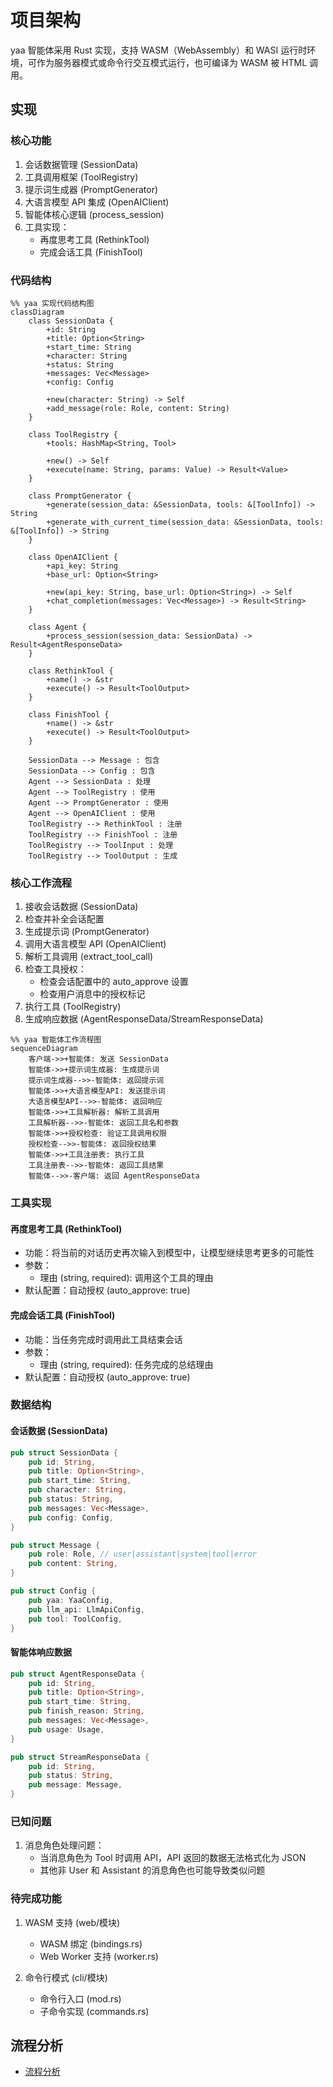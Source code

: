# 项目架构

yaa 智能体采用 Rust 实现，支持 WASM（WebAssembly）和 WASI 运行时环境，可作为服务器模式或命令行交互模式运行，也可编译为 WASM 被 HTML 调用。

## 实现

### 核心功能

1. 会话数据管理 (SessionData)
2. 工具调用框架 (ToolRegistry)
3. 提示词生成器 (PromptGenerator)
4. 大语言模型 API 集成 (OpenAIClient)
5. 智能体核心逻辑 (process_session)
6. 工具实现：
   - 再度思考工具 (RethinkTool)
   - 完成会话工具 (FinishTool)

### 代码结构

```mermaid
%% yaa 实现代码结构图
classDiagram
    class SessionData {
        +id: String
        +title: Option<String>
        +start_time: String
        +character: String
        +status: String
        +messages: Vec<Message>
        +config: Config
        
        +new(character: String) -> Self
        +add_message(role: Role, content: String)
    }

    class ToolRegistry {
        +tools: HashMap<String, Tool>
        
        +new() -> Self
        +execute(name: String, params: Value) -> Result<Value>
    }

    class PromptGenerator {
        +generate(session_data: &SessionData, tools: &[ToolInfo]) -> String
        +generate_with_current_time(session_data: &SessionData, tools: &[ToolInfo]) -> String
    }

    class OpenAIClient {
        +api_key: String
        +base_url: Option<String>
        
        +new(api_key: String, base_url: Option<String>) -> Self
        +chat_completion(messages: Vec<Message>) -> Result<String>
    }

    class Agent {
        +process_session(session_data: SessionData) -> Result<AgentResponseData>
    }

    class RethinkTool {
        +name() -> &str
        +execute() -> Result<ToolOutput>
    }

    class FinishTool {
        +name() -> &str
        +execute() -> Result<ToolOutput>
    }

    SessionData --> Message : 包含
    SessionData --> Config : 包含
    Agent --> SessionData : 处理
    Agent --> ToolRegistry : 使用
    Agent --> PromptGenerator : 使用
    Agent --> OpenAIClient : 使用
    ToolRegistry --> RethinkTool : 注册
    ToolRegistry --> FinishTool : 注册
    ToolRegistry --> ToolInput : 处理
    ToolRegistry --> ToolOutput : 生成
```

### 核心工作流程

1. 接收会话数据 (SessionData)
2. 检查并补全会话配置
3. 生成提示词 (PromptGenerator)
4. 调用大语言模型 API (OpenAIClient)
5. 解析工具调用 (extract_tool_call)
6. 检查工具授权：
   - 检查会话配置中的 auto_approve 设置
   - 检查用户消息中的授权标记
7. 执行工具 (ToolRegistry)
8. 生成响应数据 (AgentResponseData/StreamResponseData)

```mermaid
%% yaa 智能体工作流程图
sequenceDiagram
    客户端->>+智能体: 发送 SessionData
    智能体->>+提示词生成器: 生成提示词
    提示词生成器-->>-智能体: 返回提示词
    智能体->>+大语言模型API: 发送提示词
    大语言模型API-->>-智能体: 返回响应
    智能体->>+工具解析器: 解析工具调用
    工具解析器-->>-智能体: 返回工具名和参数
    智能体->>+授权检查: 验证工具调用权限
    授权检查-->>-智能体: 返回授权结果
    智能体->>+工具注册表: 执行工具
    工具注册表-->>-智能体: 返回工具结果
    智能体-->>-客户端: 返回 AgentResponseData
```

### 工具实现

#### 再度思考工具 (RethinkTool)

- 功能：将当前的对话历史再次输入到模型中，让模型继续思考更多的可能性
- 参数：
  - 理由 (string, required): 调用这个工具的理由
- 默认配置：自动授权 (auto_approve: true)

#### 完成会话工具 (FinishTool)

- 功能：当任务完成时调用此工具结束会话
- 参数：
  - 理由 (string, required): 任务完成的总结理由
- 默认配置：自动授权 (auto_approve: true)

### 数据结构

#### 会话数据 (SessionData)

```rust
pub struct SessionData {
    pub id: String,
    pub title: Option<String>,
    pub start_time: String,
    pub character: String,
    pub status: String,
    pub messages: Vec<Message>,
    pub config: Config,
}

pub struct Message {
    pub role: Role, // user|assistant|system|tool|error
    pub content: String,
}

pub struct Config {
    pub yaa: YaaConfig,
    pub llm_api: LlmApiConfig,
    pub tool: ToolConfig,
}
```

#### 智能体响应数据

```rust
pub struct AgentResponseData {
    pub id: String,
    pub title: Option<String>,
    pub start_time: String,
    pub finish_reason: String,
    pub messages: Vec<Message>,
    pub usage: Usage,
}

pub struct StreamResponseData {
    pub id: String,
    pub status: String,
    pub message: Message,
}
```

### 已知问题

1. 消息角色处理问题：
   - 当消息角色为 Tool 时调用 API，API 返回的数据无法格式化为 JSON
   - 其他非 User 和 Assistant 的消息角色也可能导致类似问题

### 待完成功能

1. WASM 支持 (web/模块)
   - WASM 绑定 (bindings.rs)
   - Web Worker 支持 (worker.rs)

2. 命令行模式 (cli/模块)
   - 命令行入口 (mod.rs)
   - 子命令实现 (commands.rs)

## 流程分析

- [流程分析](FlowAnalyze/FlowAnalyze.md)

